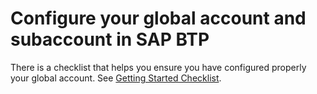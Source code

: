 # Configure your global account and subaccount in SAP BTP

There is a checklist that helps you ensure you have configured properly your global account. See [Getting Started Checklist](https://help.sap.com/viewer/df50977d8bfa4c9a8a063ddb37113c43/Cloud/en-US/cbd76632d8aa4cb7bbf175d7607db463.html).
